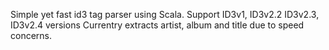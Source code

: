 Simple yet fast id3 tag parser using Scala. Support ID3v1, ID3v2.2 ID3v2.3, ID3v2.4 versions
Currentry extracts artist, album and title due to speed concerns.
